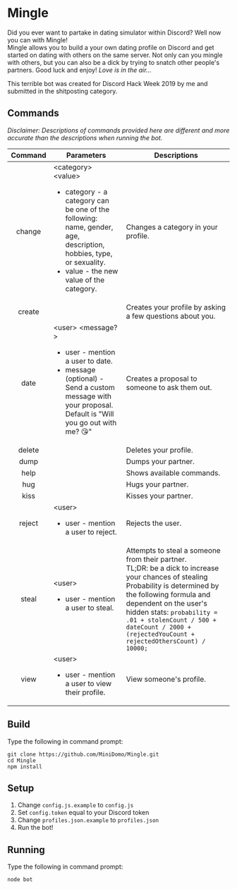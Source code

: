 # Mingle
Did you ever want to partake in dating simulator within Discord? Well now you can with Mingle!  
Mingle allows you to build a your own dating profile on Discord and get started on dating with others on the same server. Not only can you mingle with others, but you can also be a dick by trying to snatch other people's partners. Good luck and enjoy! *Love is in the air...*


This terrible bot was created for Discord Hack Week 2019 by me and submitted in the shitposting category.

## Commands
*Disclaimer: Descriptions of commands provided here are different and more accurate than the descriptions when running the bot.*  

| Command | Parameters | Descriptions|
| :---: | --- | --- |
| change  | \<category> \<value> <ul><li>category - a category can be one of the following: name, gender, age, description, hobbies, type, or sexuality.</li><li>value - the new value of the category. </li></ul> | Changes a category in your profile. |
| create  | | Creates your profile by asking a few questions about you. |
|  date   | \<user> \<message?>  <ul><li>user - mention a user to date. </li><li>message (optional) - Send a custom message with your proposal. Default is "Will you go out with me? 😘"</li></ul> | Creates a proposal to someone to ask them out. |
| delete  | | Deletes your profile. |
|  dump   | | Dumps your partner. |
|  help   | | Shows available commands. |
|   hug   | | Hugs your partner. |
|  kiss   | | Kisses your partner. |
| reject  | \<user> <ul><li>user -  mention a user to reject.</li></ul> | Rejects the user. |
|  steal  | \<user> <ul><li>user - mention a user to steal.</li></ul> | Attempts to steal a someone from their partner. <br> TL;DR: be a dick to increase your chances of stealing <br> Probability is determined by the following formula and dependent on the user's hidden stats: `probability = .01 + stolenCount / 500 + dateCount / 2000 + (rejectedYouCount + rejectedOthersCount) / 10000;` |
|  view   | \<user> <ul><li>user - mention a user to view their profile.</li></ul> | View someone's profile. |

## Build
Type the following in command prompt:
```shell
git clone https://github.com/MiniDomo/Mingle.git
cd Mingle
npm install
```

## Setup
1. Change `config.js.example` to `config.js`
2. Set `config.token` equal to your Discord token
3. Change `profiles.json.example` to `profiles.json`
4. Run the bot!

## Running
Type the following in command prompt:
```shell
node bot
```